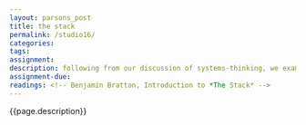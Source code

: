 ```yaml
---  
layout: parsons_post  
title: the stack
permalink: /studio16/  
categories: 
tags:  
assignment: 
description: following from our discussion of systems-thinking, we examine the concept of the "stack" in technology and culture to consider how different layers of social and technical abstraction interact within the design process. 
assignment-due: 
readings: <!-- Benjamin Bratton, Introduction to *The Stack* -->
---  
```


{{page.description}}

<!-- Planetary scale design? Vertical cloud to cable stuff?
 -->

